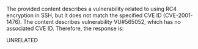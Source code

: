 The provided content describes a vulnerability related to using RC4 encryption in SSH, but it does not match the specified CVE ID (CVE-2001-1476). The content describes vulnerability VU#565052, which has no associated CVE ID. Therefore, the response is:

UNRELATED
